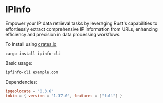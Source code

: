 # IPInfo

Empower your IP data retrieval tasks by leveraging Rust's capabilities to effortlessly extract comprehensive IP information from URLs, enhancing efficiency and precision in data processing workflows.

To Install using [crates.io](https://crates.io)

```shell
cargo install ipinfo-cli
```

Basic usage:

```shell
ipfinfo-cli example.com
```

Dependencies:

```toml
ipgeolocate = "0.3.6"
tokio = { version = "1.37.0", features = ["full"] }
```
